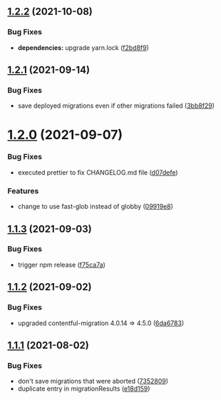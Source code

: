 ## [1.2.2](https://github.com/foobaragency/cf-migrations/compare/v1.2.1...v1.2.2) (2021-10-08)

### Bug Fixes

- **dependencies:** upgrade yarn.lock ([f2bd8f9](https://github.com/foobaragency/cf-migrations/commit/f2bd8f9ca27f4f694323a2559969479db206533b))

## [1.2.1](https://github.com/foobaragency/cf-migrations/compare/v1.2.0...v1.2.1) (2021-09-14)

### Bug Fixes

- save deployed migrations even if other migrations failed ([3bb8f29](https://github.com/foobaragency/cf-migrations/commit/3bb8f299574b9bb1f2e4700cc71c9a3ed8976d8d))

# [1.2.0](https://github.com/foobaragency/cf-migrations/compare/v1.1.3...v1.2.0) (2021-09-07)

### Bug Fixes

- executed prettier to fix CHANGELOG.md file ([d07defe](https://github.com/foobaragency/cf-migrations/commit/d07defe09b255efacc8e6f1e5a30153c3885a0a7))

### Features

- change to use fast-glob instead of globby ([09919e8](https://github.com/foobaragency/cf-migrations/commit/09919e85bc8461fc12ade0778acef931267a8013))

## [1.1.3](https://github.com/foobaragency/cf-migrations/compare/v1.1.2...v1.1.3) (2021-09-03)

### Bug Fixes

- trigger npm release ([f75ca7a](https://github.com/foobaragency/cf-migrations/commit/f75ca7a4db3c472b666a2971e02aad67460db3eb))

## [1.1.2](https://github.com/foobaragency/cf-migrations/compare/v1.1.1...v1.1.2) (2021-09-02)

### Bug Fixes

- upgraded contentful-migration 4.0.14 => 4.5.0 ([6da6783](https://github.com/foobaragency/cf-migrations/commit/6da6783f646ac554129d70842e05cf001e77c872))

## [1.1.1](https://github.com/foobaragency/cf-migrations/compare/v1.1.0...v1.1.1) (2021-08-02)

### Bug Fixes

- don't save migrations that were aborted ([7352809](https://github.com/foobaragency/cf-migrations/commit/73528099e7ae087fd6d0900c02202cb17a45bf97))
- duplicate entry in migrationResults ([e18d159](https://github.com/foobaragency/cf-migrations/commit/e18d1598b63f495e5a8d5f5e628515c6dcff77b4))
